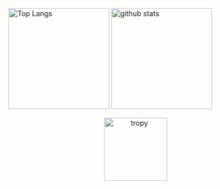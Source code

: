 <p align="left"> 
  <img alt="Top Langs" height="200px" src="https://github-readme-stats.vercel.app/api/top-langs/?username=arakisota&layout=compact&count_private=true&show_icons=true&theme=onedark" />
  <img alt="github stats" height="200px" src="https://github-readme-stats.vercel.app/api?username=arakisota&count_private=true&show_icons=true&show_icons=true&theme=onedark" />
</p>

<p align="center">
  <img alt="tropy" height="125px" src="https://github-profile-trophy.vercel.app/?username=arakisota&theme=onedark&column=9" />
</p>


<!--
[![trophy](https://github-profile-trophy.vercel.app/?username=arakisota&theme=onedark&column=8
)](https://github.com/ryo-ma/github-profile-trophy)
**arakisota/arakisota** is a ✨ _special_ ✨ repository because its `README.md` (this file) appears on your GitHub profile.

Here are some ideas to get you started:

- 🔭 I’m currently working on ...
- 🌱 I’m currently learning ...
- 👯 I’m looking to collaborate on ...
- 🤔 I’m looking for help with ...
- 💬 Ask me about ...
- 📫 How to reach me: ...
- 😄 Pronouns: ...
- ⚡ Fun fact: ...
-->
